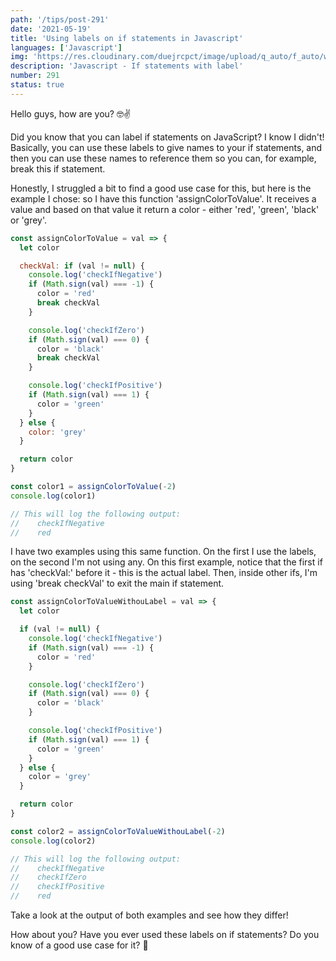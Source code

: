 ```yaml
---
path: '/tips/post-291'
date: '2021-05-19'
title: 'Using labels on if statements in Javascript'
languages: ['Javascript']
img: 'https://res.cloudinary.com/duejrcpct/image/upload/q_auto/f_auto/w_1000/v1621435594/tips/291-1_lqlxub.png'
description: 'Javascript - If statements with label'
number: 291
status: true
---
```


Hello guys, how are you? 🤓✌️

Did you know that you can label if statements on JavaScript? I know I didn't! Basically, you can use these labels to give names to your if statements, and then you can use these names to reference them so you can, for example, break this if statement.

Honestly, I struggled a bit to find a good use case for this, but here is the example I chose: so I have this function 'assignColorToValue'. It receives a value and based on that value it return a color - either 'red', 'green', 'black' or 'grey'.

```javascript
const assignColorToValue = val => {
  let color

  checkVal: if (val != null) {
    console.log('checkIfNegative')
    if (Math.sign(val) === -1) {
      color = 'red'
      break checkVal
    }

    console.log('checkIfZero')
    if (Math.sign(val) === 0) {
      color = 'black'
      break checkVal
    }

    console.log('checkIfPositive')
    if (Math.sign(val) === 1) {
      color = 'green'
    }
  } else {
    color: 'grey'
  }

  return color
}

const color1 = assignColorToValue(-2)
console.log(color1)

// This will log the following output:
//    checkIfNegative
//    red
```

I have two examples using this same function. On the first I use the labels, on the second I'm not using any. On this first example, notice that the first if has 'checkVal:' before it - this is the actual label. Then, inside other ifs, I'm using 'break checkVal' to exit the main if statement.

```javascript
const assignColorToValueWithouLabel = val => {
  let color

  if (val != null) {
    console.log('checkIfNegative')
    if (Math.sign(val) === -1) {
      color = 'red'
    }

    console.log('checkIfZero')
    if (Math.sign(val) === 0) {
      color = 'black'
    }

    console.log('checkIfPositive')
    if (Math.sign(val) === 1) {
      color = 'green'
    }
  } else {
    color = 'grey'
  }

  return color
}

const color2 = assignColorToValueWithouLabel(-2)
console.log(color2)

// This will log the following output:
//    checkIfNegative
//    checkIfZero
//    checkIfPositive
//    red
```

Take a look at the output of both examples and see how they differ!

How about you? Have you ever used these labels on if statements? Do you know of a good use case for it? 🤗
